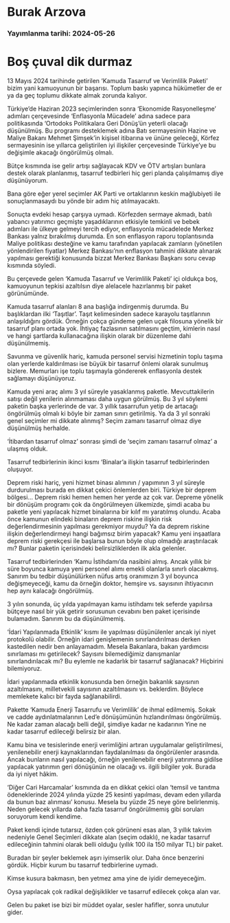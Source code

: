 # Burak Arzova

### Yayımlanma tarihi: 2024-05-26

# Boş çuval dik durmaz

13 Mayıs 2024 tarihinde getirilen ‘Kamuda Tasarruf ve Verimlilik Paketi’ bizim yani kamuoyunun bir başarısı. Toplum baskı yapınca hükümetler de er ya da geç toplumu dikkate almak zorunda kalıyor.

Türkiye’de Haziran 2023 seçimlerinden sonra ‘Ekonomide Rasyonelleşme’ adımları çerçevesinde ‘Enflasyonla Mücadele’ adına sadece para politikasında ‘Ortodoks Politikalara Geri Dönüş’ün yeterli olacağı düşünülmüş. Bu programı desteklemek adına Batı sermayesinin Hazine ve Maliye Bakanı Mehmet Şimşek’in kişisel itibarına ve ününe geleceği, Körfez sermayesinin ise yıllarca geliştirilen iyi ilişkiler çerçevesinde Türkiye’ye bu değişimle akacağı öngörülmüş olmalı.

Bütçe kısmında ise gelir artışı sağlayacak KDV ve ÖTV artışları bunlara destek olarak planlanmış, tasarruf tedbirleri hiç geri planda çalışılmamış diye düşünüyorum.

Bana göre eğer yerel seçimler AK Parti ve ortaklarının keskin mağlubiyeti ile sonuçlanmasaydı bu yönde bir adım hiç atılmayacaktı.

Sonuçta evdeki hesap çarşıya uymadı. Körfezden sermaye akmadı, batılı yabancı yatırımcı geçmişte yaşadıklarının etkisiyle temkinli ve bebek adımları ile ülkeye gelmeyi tercih ediyor, enflasyonla mücadelede Merkez Bankası yalnız bırakılmış durumda. En son enflasyon raporu toplantısında Maliye politikası desteğine ve kamu tarafından yapılacak zamların (yönetilen yönlendirilen fiyatlar) Merkez Bankası’nın enflasyon tahmini dikkate alınarak yapılması gerektiği konusunda bizzat Merkez Bankası Başkanı soru cevap kısmında söyledi.

Bu çerçevede gelen ‘Kamuda Tasarruf ve Verimlilik Paketi’ içi oldukça boş, kamuoyunun tepkisi azaltılsın diye alelacele hazırlanmış bir paket görünümünde.

Kamuda tasarruf alanları 8 ana başlığa indirgenmiş durumda. Bu başlıklardan ilki ‘Taşıtlar’. Taşıt kelimesinden sadece karayolu taşıtlarının anlaşıldığını gördük. Örneğin çokça gündeme gelen uçak filosuna yönelik bir tasarruf planı ortada yok. İhtiyaç fazlasının satılmasını geçtim, kimlerin nasıl ve hangi şartlarda kullanacağına ilişkin olarak bir düzenleme dahi düşünülmemiş.

Savunma ve güvenlik hariç, kamuda personel servisi hizmetinin toplu taşıma olan yerlerde kaldırılması ise büyük bir tasarruf önlemi olarak sunulmuş bizlere. Memurları işe toplu taşımayla göndererek enflasyonla destek sağlamayı düşünüyoruz.

Kamuda yeni araç alımı 3 yıl süreyle yasaklanmış paketle. Mevcuttakilerin satışı değil yenilerin alınmaması daha uygun görülmüş. Bu 3 yıl söylemi paketin başka yerlerinde de var. 3 yıllık tasarrufun yetip de artacağı öngörülmüş olmalı ki böyle bir zaman sınırı getirilmiş. Ya da 3 yıl sonraki genel seçimler mi dikkate alınmış? Seçim zamanı tasarruf olmaz diye düşünülmüş herhalde.

‘İtibardan tasarruf olmaz’ sonrası şimdi de ‘seçim zamanı tasarruf olmaz’ a ulaşmış olduk.

Tasarruf tedbirlerinin ikinci kısmı ‘Binalar’a ilişkin tasarruf tedbirlerinden oluşuyor.

Deprem riski hariç, yeni hizmet binası alımının / yapımının 3 yıl süreyle durdurulması burada en dikkat çekici önlemlerden biri. Türkiye bir deprem bölgesi... Deprem riski hemen hemen her yerde az çok var. Depreme yönelik bir dönüşüm programı çok da öngörülmeyen ülkemizde, şimdi acaba bu paketle yeni yapılacak hizmet binalarına bir kılıf mı yaratılmış olundu. Acaba önce kamunun elindeki binaların deprem riskine ilişkin risk değerlendirmesinin yapılması gerekmiyor muydu? Ya da deprem riskine ilişkin değerlendirmeyi hangi bağımsız birim yapacak? Kamu yeni inşaatlara deprem riski gerekçesi ile başlarsa bunun böyle olup olmadığı araştırılacak mı? Bunlar paketin içerisindeki belirsizliklerden ilk akla gelenler.

Tasarruf tedbirlerinden ‘Kamu İstihdamı’da nasibini almış. Ancak yıllık bir süre boyunca kamuya yeni personel alımı emekli olanlarla sınırlı olacakmış. Sanırım bu tedbir düşünülürken nüfus artış oranımızın 3 yıl boyunca değişmeyeceği, kamu da örneğin doktor, hemşire vs. sayısının ihtiyacının hep aynı kalacağı öngörülmüş.

3 yılın sonunda, üç yılda yapılmayan kamu istihdamı tek seferde yapılırsa bütçeye nasıl bir yük getirir sorusunun cevabını ben paket içerisinde bulamadım. Sanırım bu da düşünülmemiş.

‘İdari Yapılanmada Etkinlik’ kısmı ile yapılması düşünülenler ancak iyi niyet protokolü olabilir. Örneğin idari genişlemenin sınırlandırılması derken kastedilen nedir ben anlayamadım. Mesela Bakanlara, bakan yardımcısı sınırlaması mı getirilecek? Sayısını bilemediğimiz danışmanlar sınırlandırılacak mı? Bu eylemle ne kadarlık bir tasarruf sağlanacak? Hiçbirini bilemiyoruz.

İdari yapılanmada etkinlik konusunda ben örneğin bakanlık sayısının azaltılmasını, milletvekili sayısının azaltılmasını vs. beklerdim. Böylece memlekete kalıcı bir fayda sağlanabilirdi.

Pakette ‘Kamuda Enerji Tasarrufu ve Verimlilik’ de ihmal edilmemiş. Sokak ve cadde aydınlatmalarının Led’e dönüşümünün hızlandırılması öngörülmüş. Ne kadar zaman alacağı belli değil, şimdiye kadar ne kadarının Yine ne kadar tasarruf edileceği belirsiz bir alan.

Kamu bina ve tesislerinde enerji verimliğini artıran uygulamalar geliştirilmesi, yenilenebilir enerji kaynaklarından faydalanılması da öngörülenler arasında. Ancak bunların nasıl yapılacağı, örneğin yenilenebilir enerji yatırımına gidilse yapılacak yatırımın geri dönüşünün ne olacağı vs. ilgili bilgiler yok. Burada da iyi niyet hâkim.

‘Diğer Cari Harcamalar’ kısmında da en dikkat çekici olan ‘temsil ve tanıtma ödeneklerinde 2024 yılında yüzde 25 kesinti yapılması, devam eden yıllarda da bunun baz alınması’ konusu. Mesela bu yüzde 25 neye göre belirlenmiş. Neden gelecek yıllarda daha fazla tasarruf öngörülmemiş gibi soruları soruyorum kendi kendime.

Paket kendi içinde tutarsız, özden çok görüneni esas alan, 3 yıllık takvim nedeniyle Genel Seçimleri dikkate alan (seçim odaklı), ne kadar tasarruf edileceğinin tahmini olarak belli olduğu (yıllık 100 ila 150 milyar TL) bir paket.

Buradan bir şeyler beklemek aşırı iyimserlik olur. Daha önce benzerini gördük. Hiçbir kurum bu tasarruf tedbirlerine uymadı.

Kimse kusura bakmasın, ben yetmez ama yine de iyidir demeyeceğim.

Oysa yapılacak çok radikal değişiklikler ve tasarruf edilecek çokça alan var.

Gelen bu paket ise bizi bir müddet oyalar, sesler hafifler, sonra unutulur gider.

